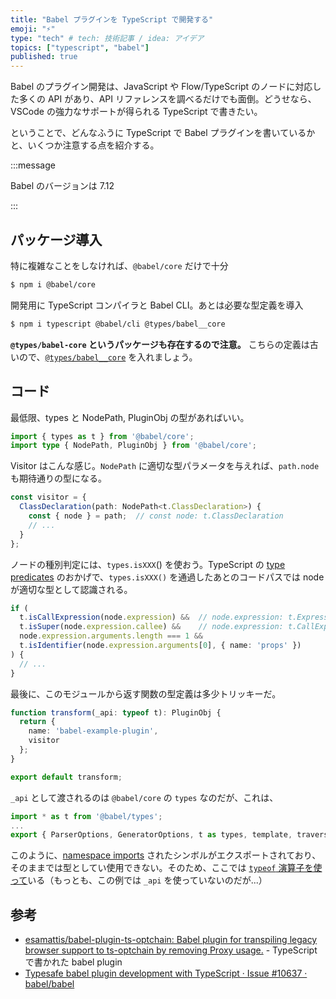 ```yaml
---
title: "Babel プラグインを TypeScript で開発する"
emoji: "⚡️"
type: "tech" # tech: 技術記事 / idea: アイデア
topics: ["typescript", "babel"]
published: true
---
```


Babel のプラグイン開発は、JavaScript や Flow/TypeScript のノードに対応した多くの API があり、API リファレンスを調べるだけでも面倒。どうせなら、VSCode の強力なサポートが得られる TypeScript で書きたい。

ということで、どんなふうに TypeScript で Babel プラグインを書いているかと、いくつか注意する点を紹介する。

:::message

Babel のバージョンは 7.12

:::

## パッケージ導入

特に複雑なことをしなければ、`@babel/core` だけで十分

```bash
$ npm i @babel/core
```

開発用に TypeScript コンパイラと Babel CLI。あとは必要な型定義を導入

```bash
$ npm i typescript @babel/cli @types/babel__core
```

**`@types/babel-core` というパッケージも存在するので注意。** こちらの定義は古いので、[`@types/babel__core`](https://www.npmjs.com/package/@types/babel__core) を入れましょう。

## コード

最低限、types と NodePath, PluginObj の型があればいい。

```typescript
import { types as t } from '@babel/core';
import type { NodePath, PluginObj } from '@babel/core';
```

Visitor はこんな感じ。`NodePath` に適切な型パラメータを与えれば、`path.node` も期待通りの型になる。

```typescript
const visitor = {
  ClassDeclaration(path: NodePath<t.ClassDeclaration>) {
    const { node } = path;  // const node: t.ClassDeclaration
    // ...
  }
};

```

ノードの種別判定には、`types.isXXX`() を使おう。TypeScript の [type predicates](https://www.typescriptlang.org/docs/handbook/advanced-types.html#using-type-predicates) のおかげで、`types.isXXX()` を通過したあとのコードパスでは node が適切な型として認識される。

```typescript
if (
  t.isCallExpression(node.expression) &&  // node.expression: t.Expression
  t.isSuper(node.expression.callee) &&    // node.expression: t.CallExpression
  node.expression.arguments.length === 1 &&
  t.isIdentifier(node.expression.arguments[0], { name: 'props' })
) {
  // ...
}
```

最後に、このモジュールから返す関数の型定義は多少トリッキーだ。

```typescript
function transform(_api: typeof t): PluginObj {
  return {
    name: 'babel-example-plugin',
    visitor
  };
}

export default transform;
```

`_api` として渡されるのは `@babel/core` の `types` なのだが、これは、

```typescript
import * as t from '@babel/types';
...
export { ParserOptions, GeneratorOptions, t as types, template, traverse, NodePath, Visitor };
```

このように、[namespace imports](https://developer.mozilla.org/en-US/docs/web/javascript/reference/statements/import) されたシンボルがエクスポートされており、そのままでは型としてい使用できない。そのため、ここでは [`typeof` 演算子を使って](https://basarat.gitbook.io/typescript/type-system/moving-types#capturing-the-type-of-a-variable)いる（もっとも、この例では `_api` を使っていないのだが...）

## 参考

- [esamattis/babel-plugin-ts-optchain: Babel plugin for transpiling legacy browser support to ts-optchain by removing Proxy usage.](https://github.com/esamattis/babel-plugin-ts-optchain) - TypeScript で書かれた babel plugin
- [Typesafe babel plugin development with TypeScript · Issue #10637 · babel/babel](https://github.com/babel/babel/issues/10637)

